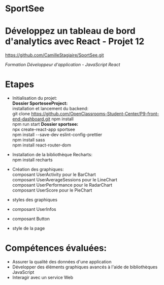 # SportSee

# Développez un tableau de bord d'analytics avec React - Projet 12
https://github.com/CamilleStagiaire/SportSee.git

*Formation Développeur d'application - JavaScript React*

# Etapes
- Initialisation du projet:  
**Dossier SporteseeProject:**  
installation et lancement du backend:  
git clone https://github.com/OpenClassrooms-Student-Center/P9-front-end-dashboard.git
npm install  
npm run start
**Dossier sportsee:**  
npx create-react-app sportsee  
npm install --save-dev eslint-config-prettier   
npm install sass  
npm install react-router-dom

- Installation de la bibliothèque Recharts:  
npm install recharts

- Création des graphiques:  
composant UserActivity pour le BarChart  
composant UserAverageSessions pour le LineChart  
composant UserPerformance pour le RadarChart  
composant UserScore pour le PieChart  

- styles des graphiques  

- composant UserInfos  
- composant Button

- style de la page

# Compétences évaluées:

- Assurer la qualité des données d'une application
- Développer des éléments graphiques avancés à l'aide de bibliothèques JavaScript
- Interagir avec un service Web